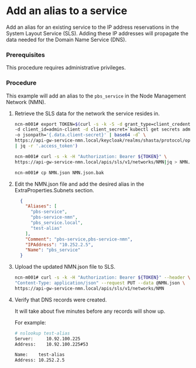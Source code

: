 # Add an alias to a service

Add an alias for an existing service to the IP address reservations in the System Layout Service \(SLS\). Adding these IP addresses will propagate the data needed for the Domain Name Service \(DNS\).

### Prerequisites

This procedure requires administrative privileges.

### Procedure

This example will add an alias to the `pbs_service` in the Node Management Network \(NMN\).

1.  Retrieve the SLS data for the network the service resides in.

    ```bash
    ncn-m001# export TOKEN=$(curl -s -k -S -d grant_type=client_credentials \
    -d client_id=admin-client -d client_secret=`kubectl get secrets admin-client-auth \
    -o jsonpath='{.data.client-secret}' | base64 -d` \
    https://api-gw-service-nmn.local/keycloak/realms/shasta/protocol/openid-connect/token \
    | jq -r '.access_token')

    ncn-m001# curl -s -k -H "Authorization: Bearer ${TOKEN}" \
    https://api-gw-service-nmn.local/apis/sls/v1/networks/NMN|jq > NMN.json

    ncn-m001# cp NMN.json NMN.json.bak
    ```

2.  Edit the NMN.json file and add the desired alias in the ExtraProperties.Subnets section.

    ```json
	  {
	    "Aliases": [
	      "pbs-service",
	      "pbs-service-nmn",
	      "pbs_service.local",
	      "test-alias"
	    ],
	    "Comment": "pbs-service,pbs-service-nmn",
	    "IPAddress": "10.252.2.5",
	    "Name": "pbs_service"
	  }
    ```

3.  Upload the updated NMN.json file to SLS.

    ```bash
    ncn-m001# curl -s -k -H "Authorization: Bearer ${TOKEN}" --header \
    "Content-Type: application/json" --request PUT --data @NMN.json \
    https://api-gw-service-nmn.local/apis/sls/v1/networks/NMN
    ```

4.  Verify that DNS records were created.

    It will take about five minutes before any records will show up.

    For example:

    ```bash
    # nslookup test-alias
    Server:     10.92.100.225
    Address:    10.92.100.225#53

    Name:    test-alias
    Address: 10.252.2.5
    ```
